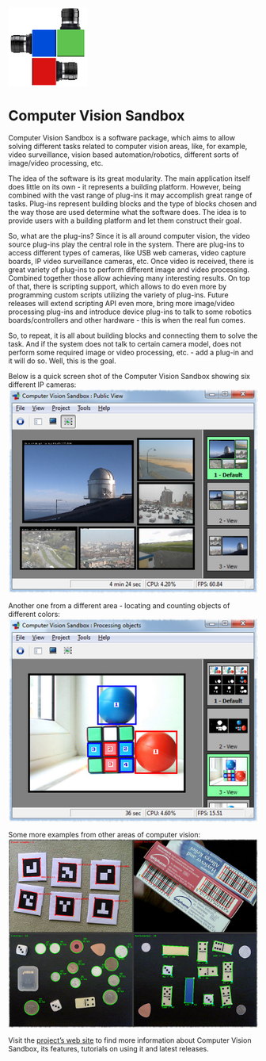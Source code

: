 ![CVSandbox](images/cvsandbox.png)
# Computer Vision Sandbox

Computer Vision Sandbox is a software package, which aims to allow solving different tasks related to computer vision areas, like, for example, video surveillance, vision based automation/robotics, different sorts of image/video processing, etc.

The idea of the software is its great modularity. The main application itself does little on its own - it represents a building platform. However, being combined with the vast range of plug-ins it may accomplish great range of tasks. Plug-ins represent building blocks and the type of blocks chosen and the way those are used determine what the software does. The idea is to provide users with a building platform and let them construct their goal.

So, what are the plug-ins? Since it is all around computer vision, the video source plug-ins play the central role in the system. There are plug-ins to access different types of cameras, like USB web cameras, video capture boards, IP video surveillance cameras, etc. Once video is received, there is great variety of plug-ins to perform different image and video processing. Combined together those allow achieving many interesting results. On top of that, there is scripting support, which allows to do even more by programming custom scripts utilizing the variety of plug-ins. Future releases will extend scripting API even more, bring more image/video processing plug-ins and introduce device plug-ins to talk to some robotics boards/controllers and other hardware - this is when the real fun comes.

So, to repeat, it is all about building blocks and connecting them to solve the task. And if the system does not talk to certain camera model, does not perform some required image or video processing, etc. - add a plug-in and it will do so. Well, this is the goal. 

Below is a quick screen shot of the Computer Vision Sandbox showing six different IP cameras:
![Cameras View](images/cvsandbox.jpg)

Another one from a different area - locating and counting objects of different colors:
![Image Processing](images/processing_objects.jpg)

Some more examples from other areas of computer vision:
![More Image Processing](images/cv_examples.jpg)

Visit the [project’s web site](http://www.cvsandbox.com/) to find more information about Computer Vision Sandbox, its features, tutorials on using it and latest releases.
